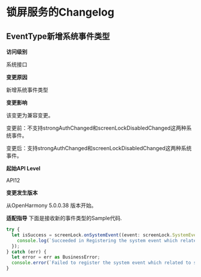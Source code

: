# 锁屏服务的Changelog

## EventType新增系统事件类型

**访问级别**

系统接口

**变更原因**

新增系统事件类型

**变更影响**

该变更为兼容变更。

变更前：不支持strongAuthChanged和screenLockDisabledChanged这两种系统事件。

变更后：支持strongAuthChanged和screenLockDisabledChanged这两种系统事件。

**起始API Level**

API12

**变更发生版本**

从OpenHarmony 5.0.0.38 版本开始。

**适配指导**
下面是接收新的事件类型的Sample代码.

```typescript
try {
  let isSuccess = screenLock.onSystemEvent((event: screenLock.SystemEvent) => {
    console.log(`Succeeded in Registering the system event which related to screenlock. eventType: ${event.eventType}`)
  });
} catch (err) {
  let error = err as BusinessError;
  console.error(`Failed to register the system event which related to screenlock, Code: ${error.code}, message: ${error.message}`)
}
```

